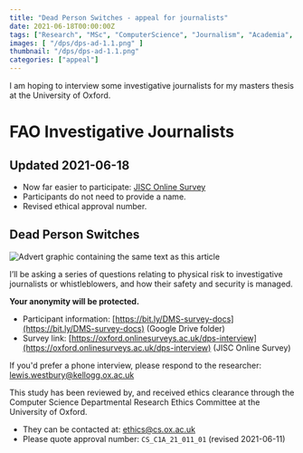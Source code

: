 ```yaml
---
title: "Dead Person Switches - appeal for journalists"
date: 2021-06-18T00:00:00Z
tags: ["Research", "MSc", "ComputerScience", "Journalism", "Academia", "InvestigativeJournalism", "DMS", "DeadManSwitch", "DPS", "DeadPersonSwitch", "appeal" ]
images: [ "/dps/dps-ad-1.1.png" ]
thumbnail: "/dps/dps-ad-1.1.png"
categories: ["appeal"]
---
```


I am hoping to interview some investigative journalists for my masters thesis at the University of Oxford.

# FAO Investigative Journalists

## Updated 2021-06-18

* Now far easier to participate: [JISC Online Survey](https://oxford.onlinesurveys.ac.uk/dps-interview)
* Participants do not need to provide a name.
* Revised ethical approval number.

## Dead Person Switches

![Advert graphic containing the same text as this article](/dps/dps-ad-1.1.png)

I’ll be asking a series of questions relating to physical risk to investigative journalists or whistleblowers, and how their safety and security is managed.

**Your anonymity will be protected.**

* Participant information: [https://bit.ly/DMS-survey-docs](https://bit.ly/DMS-survey-docs) (Google Drive folder)
* Survey link: [https://oxford.onlinesurveys.ac.uk/dps-interview](https://oxford.onlinesurveys.ac.uk/dps-interview) (JISC Online Survey)

If you'd prefer a phone interview, please respond to the researcher: lewis.westbury@kellogg.ox.ac.uk

This study has been reviewed by, and received ethics clearance through the Computer Science Departmental Research Ethics Committee at the University of Oxford.

* They can be contacted at: ethics@cs.ox.ac.uk
* Please quote approval number: `CS_C1A_21_011_01` (revised 2021-06-11)
